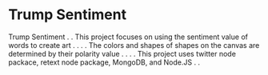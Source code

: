 # Trump Sentiment
Trump Sentiment
. . This project focuses on using the sentiment value of words to create art . .
. . The colors and shapes of shapes on the canvas are determined by their polarity value . .
. . This project uses twitter node packace, retext node package, MongoDB, and Node.JS . .